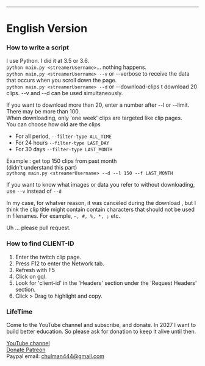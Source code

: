 ________________________________________________________________________________

# English Version
### How to write a script

I use Python. I did it at 3.5 or 3.6.\
`python main.py <streamerUsername>`... nothing happens.\
`python main.py <streamerUsername> --v` or --verbose to receive the data that occurs when you scroll down the page.\
`python main.py <streamerUsername> --d` or --download-clips t download 20 clips. --v and --d can be used simultaneously.

If you want to download more than 20, enter a number after --l or --limit.  There may be more than 100.\
When downloading, only 'one week' clips are targeted like clip pages.\
You can choose how old are the clips
* For all period, `--filter-type ALL_TIME`
* For 24 hours `--filter-type LAST_DAY`
* For 30 days `--filter-type LAST_MONTH`

Example : get top 150 clips from past month\
(didn't understand this part)\
`pythong main.py <streamerUsername> --d --l 150 --f LAST_MONTH`

If you want to know what images or data you refer to without downloading, use `--v` instead of `--d`

In my case, for whatver reason, it was canceled during the download , but I think the clip title might contain contain characters that should not be used in filenames. For example, `~, #, %, *, ;` etc.

Uh ... please pull request.

### How to find  CLIENT-ID
1) Enter the twitch clip page.
2) Press F12 to enter the Network tab.
3) Refresh with F5
4) Click on gql.
5) Look for 'client-id' in the 'Headers' section under the 'Request Headers' section.
6) Click > Drag to highlight and copy.

### LifeTime
Come to the YouTube channel and subscribe, and donate. In 2027 I want to build better education. So please ask for donation to keep it alive until then.

[YouTube channel](https://www.youtube.com/channel/UC0i0OcWfKJwCPzmPdxZ7ylQ)\
[Donate Patreon](https://www.patreon.com/youngim)\
Paypal email: chulman444@gmail.com
